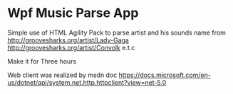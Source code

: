 # Wpf Music Parse App

Simple use of HTML Agility Pack to parse artist and his sounds name from
http://groovesharks.org/artist/Lady-Gaga
http://groovesharks.org/artist/Convolk
e.t.c

Make it for Three hours

Web client was realized by msdn doc https://docs.microsoft.com/en-us/dotnet/api/system.net.http.httpclient?view=net-5.0
